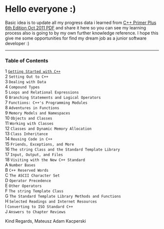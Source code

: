 
# Hello everyone :)

Basic idea is to update all my progress data i learned from [C++ Primer Plus 6th Edition Oct 2011 PDF](https://zhjwpku.com/assets/pdf/books/C++.Primer.Plus.6th.Edition.Oct.2011.pdf) and share it here so you can see my learning process 
also is going to by my own further knowledge reference.
I hope this give me some opportunities for find my dream job as a junior software developer :)

-----------------------------------------------------------------------------------------------------------------------------------------------------------

### Table of Contents

1 [`Getting Started with C++`](https://github.com/Oureyelet/Xcode-C-Plus-Plus-Primer-Plus-Sixth-Sdition-Developers-Library-S-Prata-/blob/main/C%2B%2B%20Primer%20Plus%206th%20Edytion%20Stephen%20Prata/Chapter%204%20Compound%20Types/main.cpp) <br />
2 `Setting Out to C++` <br />
3 `Dealing with Data` <br />
4 `Compound Types` <br />
5 `Loops and Relational Expressions` <br />
6 `Branching Statements and Logical Operators` <br />
7 `Functions: C++'s Programming Modules` <br />
8 `Adventures in Functions` <br />
9 `Memory Models and Namespaces` <br />
10 `Objects and Classes` <br />
11 `Working with Classes` <br />
12 `Classes and Dynamic Memory Allocation` <br />
13 `Class Inheritance` <br />
14 `Reusing Code in C++` <br />
15 `Friends, Exceptions, and More` <br />
16 `The string Class and the Standard Template Library` <br />
17 `Input, Output, and Files` <br />
18 `Visiting with the New C++ Standard` <br />
A `Number Bases` <br />
B `C++ Reserved Words` <br />
C `The ASCII Character Set` <br />
D `Operator Precedence` <br />
E `Other Operators` <br />
F `The string Template Class` <br />
G `The Standard Template Library Methods and Functions` <br />
H `Selected Readings and Internet Resources` <br />
I `Converting to ISO Standard C++` <br />
J `Answers to Chapter Reviews` <br />


Kind Regards,
Mateusz Adam Kacperski

